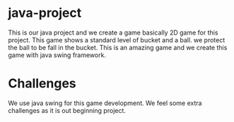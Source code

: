 # java-project

This is our java project and we create a game basically 2D game for this project. This game shows a standard level of bucket and a ball. we protect the ball to be fall in the bucket. 
This is  an amazing game and we create this game with java swing framework. 

# Challenges

We use java swing for this game development. We feel some extra challenges as it is out beginning project. 
